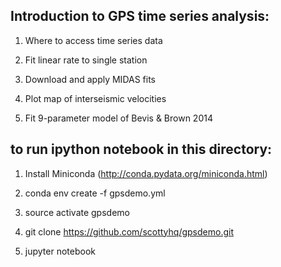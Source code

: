 Introduction to GPS time series analysis:
-------------------
1) Where to access time series data

2) Fit linear rate to single station

3) Download and apply MIDAS fits

4) Plot map of interseismic velocities

5) Fit 9-parameter model of Bevis & Brown 2014

to run ipython notebook in this directory:
------------------
1) Install Miniconda (http://conda.pydata.org/miniconda.html)

2) conda env create -f gpsdemo.yml

3) source activate gpsdemo

5) git clone https://github.com/scottyhq/gpsdemo.git

4) jupyter notebook
